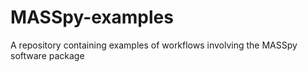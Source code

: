 # MASSpy-examples
A repository containing examples of workflows involving the MASSpy software package
